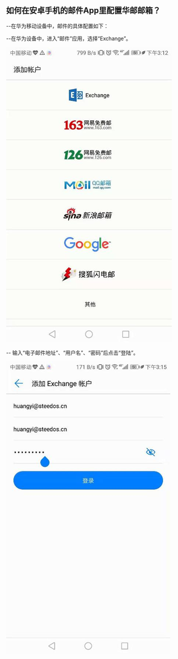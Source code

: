 ## 如何在安卓手机的邮件App里配置华邮邮箱？

--在华为移动设备中，邮件的具体配置如下：

--在华为设备中，进入“邮件”应用，选择“Exchange”。

 ![](images/Android/设置1.jpg)  
 
-- 输入“电子邮件地址”、“用户名”、“密码”后点击“登陆”。

 ![](images/Android/设置2.jpg)  
 
